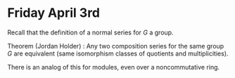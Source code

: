 # Friday April 3rd

Recall that the definition of a normal series for $G$ a group.

Theorem (Jordan Holder)
: Any two composition series for the same group $G$ are equivalent (same isomorphism classes of quotients and multiplicities).

There is an analog of this for modules, even over a noncommutative ring.
